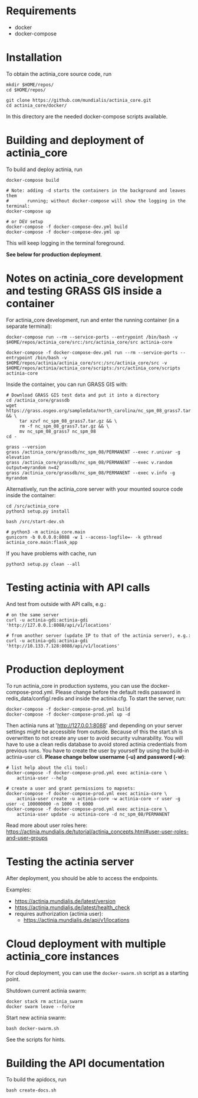 # Requirements

 * docker
 * docker-compose

# Installation

To obtain the actinia_core source code, run

```
mkdir $HOME/repos/
cd $HOME/repos/

git clone https://github.com/mundialis/actinia_core.git
cd actinia_core/docker/
```

In this directory are the needed docker-compose scripts available.

# Building and deployment of actinia_core

To build and deploy actinia, run

```
docker-compose build

# Note: adding -d starts the containers in the background and leaves them
#       running; without docker-compose will show the logging in the terminal:
docker-compose up

# or DEV setup
docker-compose -f docker-compose-dev.yml build
docker-compose -f docker-compose-dev.yml up
```

This will keep logging in the terminal foreground.

__See below for production deployment__.

# Notes on actinia_core development and testing GRASS GIS inside a container

For actinia_core development, run and enter the running container (in a separate terminal):
```
docker-compose run --rm --service-ports --entrypoint /bin/bash -v $HOME/repos/actinia_core/src:/src/actinia_core/src actinia-core

docker-compose -f docker-compose-dev.yml run --rm --service-ports --entrypoint /bin/bash -v $HOME/repos/actinia/actinia_core/src:/src/actinia_core/src -v $HOME/repos/actinia/actinia_core/scripts:/src/actinia_core/scripts actinia-core
```

Inside the container, you can run GRASS GIS with:
```
# Download GRASS GIS test data and put it into a directory
cd /actinia_core/grassdb
wget https://grass.osgeo.org/sampledata/north_carolina/nc_spm_08_grass7.tar.gz && \
     tar xzvf nc_spm_08_grass7.tar.gz && \
     rm -f nc_spm_08_grass7.tar.gz && \
     mv nc_spm_08_grass7 nc_spm_08
cd -

grass --version
grass /actinia_core/grassdb/nc_spm_08/PERMANENT --exec r.univar -g elevation
grass /actinia_core/grassdb/nc_spm_08/PERMANENT --exec v.random output=myrandom n=42
grass /actinia_core/grassdb/nc_spm_08/PERMANENT --exec v.info -g myrandom
```

Alternatively, run the actinia_core server with your mounted source code inside the container:

```
cd /src/actinia_core
python3 setup.py install

bash /src/start-dev.sh

# python3 -m actinia_core.main
gunicorn -b 0.0.0.0:8088 -w 1 --access-logfile=- -k gthread actinia_core.main:flask_app

```
If you have problems with cache, run
```
python3 setup.py clean --all
```

# Testing actinia with API calls

And test from outside with API calls, e.g.:

```
# on the same server
curl -u actinia-gdi:actinia-gdi 'http://127.0.0.1:8088/api/v1/locations'

# from another server (update IP to that of the actinia server), e.g.:
curl -u actinia-gdi:actinia-gdi 'http://10.133.7.128:8088/api/v1/locations'
```

# Production deployment

To run actinia_core in production systems, you can use the docker-compose-prod.yml. Please change before the default redis password in redis_data/config/.redis and inside the actinia.cfg. To start the server, run:

```
docker-compose -f docker-compose-prod.yml build
docker-compose -f docker-compose-prod.yml up -d
```
Then actinia runs at 'http://127.0.0.1:8088' and depending on your server settings might be accessible from outside. Because of this the start.sh is overwritten to not create any user to avoid security vulnarability. You will have to use a clean redis database to avoid stored actinia credentials from previous runs. You have to create the user by yourself by using the build-in actinia-user cli. __Please change below username (-u) and password (-w)__:
```
# list help about the cli tool:
docker-compose -f docker-compose-prod.yml exec actinia-core \
    actinia-user --help

# create a user and grant permissions to mapsets:
docker-compose -f docker-compose-prod.yml exec actinia-core \
    actinia-user create -u actinia-core -w actinia-core -r user -g user -c 100000000 -n 1000 -t 6000
docker-compose -f docker-compose-prod.yml exec actinia-core \
    actinia-user update -u actinia-core -d nc_spm_08/PERMANENT
```
Read more about user roles here: https://actinia.mundialis.de/tutorial/actinia_concepts.html#user-user-roles-and-user-groups

# Testing the actinia server

After deployment, you should be able to access the endpoints.

Examples:

* https://actinia.mundialis.de/latest/version
* https://actinia.mundialis.de/latest/health_check
* requires authorization (actinia user):
    * https://actinia.mundialis.de/api/v1/locations

# Cloud deployment with multiple actinia_core instances

For cloud deployment, you can use the `docker-swarm.sh` script as a starting point.

Shutdown current actinia swarm:
```
docker stack rm actinia_swarm
docker swarm leave --force
```
Start new actinia swarm:
```
bash docker-swarm.sh
```
See the scripts for hints.

# Building the API documentation

To build the apidocs, run
```
bash create-docs.sh
```
